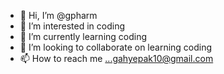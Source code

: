 - 👋 Hi, I’m @gpharm
- 👀 I’m interested in coding
- 🌱 I’m currently learning coding
- 💞️ I’m looking to collaborate on learning coding
- 📫 How to reach me ...gahyepak10@gmail.com

<!---
gpharm/gpharm is a ✨ special ✨ repository because its `README.md` (this file) appears on your GitHub profile.
You can click the Preview link to take a look at your changes.
--->
